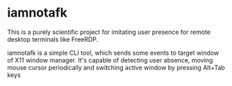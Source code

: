 # iamnotafk

This is a purely scientific project for imitating user presence for remote desktop terminals like FreeRDP.

iamnotafk is a simple CLI tool, which sends some events to target window of X11 window manager. It's capable of detecting user absence, moving mouse cursor periodically and switching active window by pressing Alt+Tab keys
